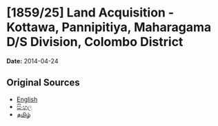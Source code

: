 # [1859/25] Land Acquisition - Kottawa, Pannipitiya, Maharagama D/S Division, Colombo District

**Date:** 2014-04-24

## Original Sources

- [English](https://documents.gov.lk/view/extra-gazettes/2014/4/1859-25_E.pdf)
- [සිංහල](https://documents.gov.lk/view/extra-gazettes/2014/4/1859-25_S.pdf)
- [தமிழ்](https://documents.gov.lk/view/extra-gazettes/2014/4/1859-25_T.pdf)
